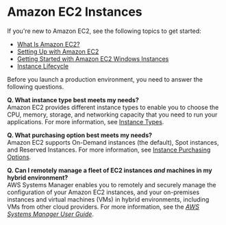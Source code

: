 # Amazon EC2 Instances<a name="Instances"></a>

If you're new to Amazon EC2, see the following topics to get started:
+ [What Is Amazon EC2?](concepts.md)
+ [Setting Up with Amazon EC2](get-set-up-for-amazon-ec2.md)
+ [Getting Started with Amazon EC2 Windows Instances](EC2_GetStarted.md)
+ [Instance Lifecycle](ec2-instance-lifecycle.md)

Before you launch a production environment, you need to answer the following questions\.

**Q\. What instance type best meets my needs?**  
Amazon EC2 provides different instance types to enable you to choose the CPU, memory, storage, and networking capacity that you need to run your applications\. For more information, see [Instance Types](instance-types.md)\.

**Q\. What purchasing option best meets my needs?**  
Amazon EC2 supports On\-Demand instances \(the default\), Spot instances, and Reserved Instances\. For more information, see [Instance Purchasing Options](instance-purchasing-options.md)\.

**Q\. Can I remotely manage a fleet of EC2 instances *and* machines in my hybrid environment?**  
AWS Systems Manager enables you to remotely and securely manage the configuration of your Amazon EC2 instances, and your on\-premises instances and virtual machines \(VMs\) in hybrid environments, including VMs from other cloud providers\. For more information, see the *[AWS Systems Manager User Guide](https://docs.aws.amazon.com/systems-manager/latest/userguide/)*\.